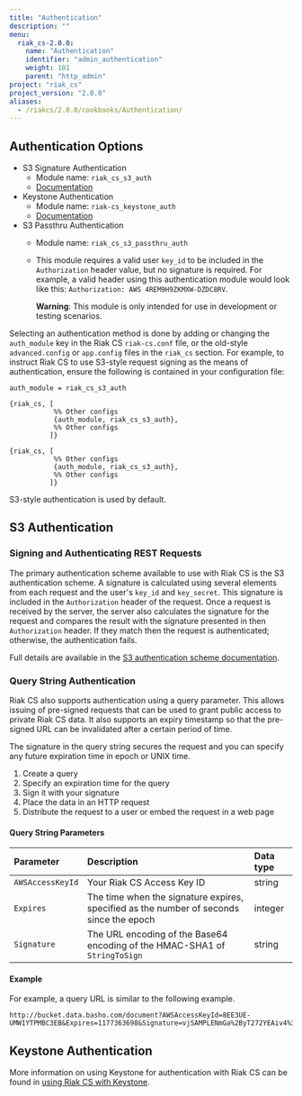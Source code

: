 ```yaml
---
title: "Authentication"
description: ""
menu:
  riak_cs-2.0.0:
    name: "Authentication"
    identifier: "admin_authentication"
    weight: 101
    parent: "http_admin"
project: "riak_cs"
project_version: "2.0.0"
aliases:
  - /riakcs/2.0.0/cookbooks/Authentication/
---
```


## Authentication Options

* S3 Signature Authentication
  * Module name: `riak_cs_s3_auth`
  * [Documentation](http://docs.aws.amazon.com/AmazonS3/latest/dev/RESTAuthentication.html)
* Keystone Authentication
  * Module name: `riak-cs_keystone_auth`
  * [Documentation](http://docs.openstack.org/api/openstack-identity-service/2.0/content/index.html)
* S3 Passthru Authentication
  * Module name: `riak_cs_s3_passthru_auth`
  * This module requires a valid user `key_id` to be included in the
    `Authorization` header value, but no signature is required. For
    example, a valid header using this authentication module would look
    like this: `Authorization: AWS 4REM9H9ZKMXW-DZDC8RV`.

    **Warning**: This module is only intended for use in development or
    testing scenarios.

Selecting an authentication method is done by adding or changing the
`auth_module` key in the Riak CS `riak-cs.conf` file, or the old-style
`advanced.config` or `app.config` files in the `riak_cs` section. For example,
to instruct Riak CS to use S3-style request signing as the means of
authentication, ensure the following is contained in your configuration file:

```riakcsconf
auth_module = riak_cs_s3_auth
```

```advancedconfig
{riak_cs, [
           %% Other configs
           {auth_module, riak_cs_s3_auth},
           %% Other configs
          ]}
```

```appconfig
{riak_cs, [
           %% Other configs
           {auth_module, riak_cs_s3_auth},
           %% Other configs
          ]}
```

S3-style authentication is used by default.

## S3 Authentication

### Signing and Authenticating REST Requests

The primary authentication scheme available to use with Riak CS is the S3
authentication scheme. A signature is calculated using several elements from
each request and the user's `key_id` and `key_secret`. This signature is
included in the `Authorization` header of the request. Once a request is
received by the server, the server also calculates the signature for the
request and compares the result with the signature presented in then
`Authorization` header. If they match then the request is authenticated;
otherwise, the authentication fails.

Full details are available in the [S3 authentication scheme
documentation](http://docs.amazonwebservices.com/AmazonS3/latest/dev/RESTAuthentication.html).

### Query String Authentication

Riak CS also supports authentication using a query parameter. This
allows issuing of pre-signed requests that can be used to grant public
access to private Riak CS data. It also supports an expiry timestamp so
that the pre-signed URL can be invalidated after a certain period of
time.

The signature in the query string secures the request and you can
specify any future expiration time in epoch or UNIX time.

1. Create a query
2. Specify an expiration time for the query
3. Sign it with your signature
4. Place the data in an HTTP request
5. Distribute the request to a user or embed the request in a web page

#### Query String Parameters

Parameter | Description | Data type
:---------|:------------|:---------
`AWSAccessKeyId` | Your Riak CS Access Key ID | string
`Expires` | The time when the signature expires, specified as the number of seconds since the epoch | integer
`Signature` | The URL encoding of the Base64 encoding of the HMAC-SHA1 of `StringToSign` | string

#### Example

For example, a query URL is similar to the following example.

```http
http://bucket.data.basho.com/document?AWSAccessKeyId=8EE3UE-UMW1YTPMBC3EB&Expires=1177363698&Signature=vjSAMPLENmGa%2ByT272YEAiv4%3D
```

## Keystone Authentication

More information on using Keystone for authentication with Riak CS can
be found in [using Riak CS with Keystone](/riak/cs/2.0.0/cookbooks/using-with-keystone).

